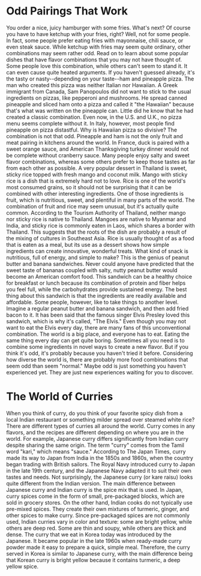 # Odd Pairings That Work 
You order a nice, juicy hamburger with some fries. What's next? Of course you have to have ketchup with your fries, right? Well, not for some people. In fact, some people prefer eating fries with mayonnaise, chili sauce, or even steak sauce. While ketchup with fries may seem quite ordinary, other combinations may seem rather odd. Read on to learn about some popular dishes that have flavor combinations that you may not have thought of. 
Some people love this combination, while others can't seem to stand it. It can even cause quite heated arguments. If you haven't guessed already, it's the tasty or nasty--depending on your taste--ham and pineapple pizza. The man who created this pizza was neither Italian nor Hawaiian. A Greek immigrant from Canada, Sam Panopoulos did not want to stick to the usual ingredients on pizzas, like pepperoni and mushrooms. He spread canned pineapple and sliced ham onto a pizza and called it "the Hawaiian" because that's what was written on the pineapple can. Little did he know that he had created a classic combination. Even now, in the U.S. and U.K., no pizza menu seems complete without it. In Italy, however, most people find pineapple on pizza distastful. 
Why is Hawaiian pizza so divisive? The combination is not that odd. Pineapple and ham is not the only fruit and meat pairing in kitchens around the world. In France, duck is paired with a sweet orange sauce, and American Thanksgiving turkey dinner would not be complete without cranberry sauce. Many people enjoy salty and sweet flavor combinations, whereas some others prefer to keep those tastes as far from each other as possible.
A very popular dessert in Thailand is sweet, sticky rice topped with fresh mango and coconut milk. Mango with sticky rice is a dish that is extremely hard not to love. Rice is one of the world's most consumed grains, so it should not be surprising that it can be combined with other interesting ingredients. One of those ingredients is fruit, which is nutritious, sweet, and plentiful in many parts of the world. The combination of fruit and rice may seem unusual, but it's actually quite common. 
According to the Tourism Authority of Thailand, neither mango nor sticky rice is native to Thailand. Mangoes are native to Myanmar and India, and sticky rice is commonly eaten in Laos, which shares a border with Thailand. This suggests that the roots of the dish are probably a result of the mixing of cultures in Southeast Asia. Rice is usually thought of as a food that is eaten as a meal, but its use as a dessert shows how simple ingredients can create innovative, wonderful treats.
What kind of snack is nutritious, full of energy, and simple to make? This is the genius of peanut butter and banana sandwiches. Never could anyone have predicted that the sweet taste of bananas coupled with salty, nutty peanut butter would become an American comfort food. This sandwich can be a healthy choice for breakfast or lunch because its combination of protein and fiber helps you feel full, while the carbohydrates provide sustained energy. The best thing about this sandwich is that the ingredients are readily available and affordable. 
Some people, however, like to take things to another level. Imagine a regular peanut butter and banana sandwich, and then add fried bacon to it. It has been said that the famous singer Elvis Presley loved this sandwich, which is why it's called, "The Elvis." Even though you may not want to eat the Elvis every day, there are many fans of this unconventional combination.
The world is a big place, and everyone has to eat. Eating the same thing every day can get quite boring. Sometimes all you need is to combine some ingredients in novel ways to create a new flavor. But if you think it's odd, it's probably because you haven't tried it before. Considering how diverse the world is, there are probably more food combinations that seem odd than seem "normal." Maybe odd is just something you haven't experienced yet. They are just new experiences waiting for you to discover.

# The World of Curries
When you think of curry, do you think of your favorite spicy dish from a local Indian restaurant or something milder spread over steamed white rice? There are different types of curries all around the world. Curry comes in any flavors, and the recipes are different depending on where you are in the world. For example, Japanese curry differs significantly from Indian curry despite sharing the same origin. The term "curry" comes from the Tamil word "kari," which means "sauce." According to The Japan Times, curry made its way to Japan from India in the 1850s and 1860s, when the country began trading with British sailors. The Royal Navy introduced curry to Japan in the late 19th century, and the Japanese Navy adapted it to suit their own tastes and needs. Not surprisingly, the Japanese curry (or kare raisu) looks quite different from the Indian version. 
The main difference between Japanese curry and Indian curry is the spice mix that is used. In Japan, curry spices come in the form of small, pre-packaged blocks, which are sold in grocery stores. On the other hand, Indian cooks do not typically use pre-mixed spices. They create their own mixtures of turmeric, ginger, and other spices to make curry. Since pre-packaged spices are not commonly used, Indian curries vary in color and texture: some are bright yellow, while others are deep red. Some are thin and soupy, while others are thick and dense. The curry that we eat in Korea today was introduced by the Japanese. It became popular in the late 1960s when ready-made curry powder made it easy to prepare a quick, simple meal. Therefore, the curry served in Korea is similar to Japanese curry, with the main difference being that Korean curry is bright yellow because it contains turmeric, a deep yellow spice.
